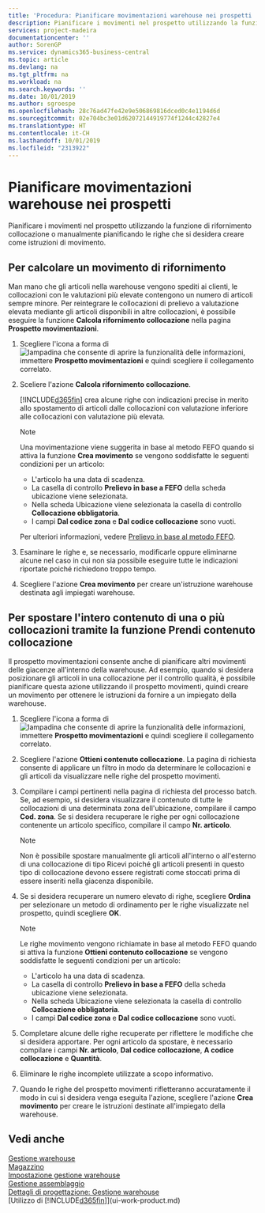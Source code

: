 ```yaml
---
title: 'Procedura: Pianificare movimentazioni warehouse nei prospetti | Documenti Microsoft'
description: Pianificare i movimenti nel prospetto utilizzando la funzione di rifornimento collocazione o manualmente pianificando le righe che si desidera creare come istruzioni di movimento.
services: project-madeira
documentationcenter: ''
author: SorenGP
ms.service: dynamics365-business-central
ms.topic: article
ms.devlang: na
ms.tgt_pltfrm: na
ms.workload: na
ms.search.keywords: ''
ms.date: 10/01/2019
ms.author: sgroespe
ms.openlocfilehash: 28c76ad47fe42e9e506869816dced0c4e1194d6d
ms.sourcegitcommit: 02e704bc3e01d62072144919774f1244c42827e4
ms.translationtype: HT
ms.contentlocale: it-CH
ms.lasthandoff: 10/01/2019
ms.locfileid: "2313922"
---
```

# <a name="plan-warehouse-movements-in-worksheets"></a>Pianificare movimentazioni warehouse nei prospetti
Pianificare i movimenti nel prospetto utilizzando la funzione di rifornimento collocazione o manualmente pianificando le righe che si desidera creare come istruzioni di movimento.  

## <a name="to-calculate-a-replenishment-movement"></a>Per calcolare un movimento di rifornimento  
Man mano che gli articoli nella warehouse vengono spediti ai clienti, le collocazioni con le valutazioni più elevate contengono un numero di articoli sempre minore. Per reintegrare le collocazioni di prelievo a valutazione elevata mediante gli articoli disponibili in altre collocazioni, è possibile eseguire la funzione **Calcola rifornimento collocazione** nella pagina **Prospetto movimentazioni**.

1.  Scegliere l'icona a forma di ![lampadina che consente di aprire la funzionalità delle informazioni](media/ui-search/search_small.png "Informazioni sull'operazione che si desidera eseguire"), immettere **Prospetto movimentazioni** e quindi scegliere il collegamento correlato.  
2.  Sceliere l'azione **Calcola rifornimento collocazione**.  

    [!INCLUDE[d365fin](includes/d365fin_md.md)] crea alcune righe con indicazioni precise in merito allo spostamento di articoli dalle collocazioni con valutazione inferiore alle collocazioni con valutazione più elevata.  

    > [!NOTE]  
    >  Una movimentazione viene suggerita in base al metodo FEFO quando si attiva la funzione **Crea movimento** se vengono soddisfatte le seguenti condizioni per un articolo:  
    >   
    >  -   L'articolo ha una data di scadenza.  
    > -   La casella di controllo **Prelievo in base a FEFO** della scheda ubicazione viene selezionata.  
    > -   Nella scheda Ubicazione viene selezionata la casella di controllo **Collocazione obbligatoria**.  
    > -   I campi **Dal codice zona** e **Dal codice collocazione** sono vuoti.  

    Per ulteriori informazioni, vedere [Prelievo in base al metodo FEFO](warehouse-picking-by-fefo.md).  

3.  Esaminare le righe e, se necessario, modificarle oppure eliminarne alcune nel caso in cui non sia possibile eseguire tutte le indicazioni riportate poiché richiedono troppo tempo.  
4.  Scegliere l'azione **Crea movimento** per creare un'istruzione warehouse destinata agli impiegati warehouse.  

## <a name="to-move-the-entire-contents-of-one-or-more-bins-by-using-the-get-bin-content-function"></a>Per spostare l'intero contenuto di una o più collocazioni tramite la funzione Prendi contenuto collocazione  
Il prospetto movimentazioni consente anche di pianificare altri movimenti delle giacenze all'interno della warehouse. Ad esempio, quando si desidera posizionare gli articoli in una collocazione per il controllo qualità, è possibile pianificare questa azione utilizzando il prospetto movimenti, quindi creare un movimento per ottenere le istruzioni da fornire a un impiegato della warehouse.  

1.  Scegliere l'icona a forma di ![lampadina che consente di aprire la funzionalità delle informazioni](media/ui-search/search_small.png "Informazioni sull'operazione che si desidera eseguire"), immettere **Prospetto movimentazioni** e quindi scegliere il collegamento correlato.  
2.  Scegliere l'azione **Ottieni contenuto collocazione**. La pagina di richiesta consente di applicare un filtro in modo da determinare le collocazioni e gli articoli da visualizzare nelle righe del prospetto movimenti.  
3.  Compilare i campi pertinenti nella pagina di richiesta del processo batch. Se, ad esempio, si desidera visualizzare il contenuto di tutte le collocazioni di una determinata zona dell'ubicazione, compilare il campo **Cod. zona**. Se si desidera recuperare le righe per ogni collocazione contenente un articolo specifico, compilare il campo **Nr. articolo**.  

    > [!NOTE]  
    >  Non è possibile spostare manualmente gli articoli all'interno o all'esterno di una collocazione di tipo Ricevi poiché gli articoli presenti in questo tipo di collocazione devono essere registrati come stoccati prima di essere inseriti nella giacenza disponibile.  

4.  Se si desidera recuperare un numero elevato di righe, scegliere **Ordina** per selezionare un metodo di ordinamento per le righe visualizzate nel prospetto, quindi scegliere **OK**.  

    > [!NOTE]  
    >  Le righe movimento vengono richiamate in base al metodo FEFO quando si attiva la funzione **Ottieni contenuto collocazione** se vengono soddisfatte le seguenti condizioni per un articolo:  
    >   
    >  -   L'articolo ha una data di scadenza.  
    > -   La casella di controllo **Prelievo in base a FEFO** della scheda ubicazione viene selezionata.  
    > -   Nella scheda Ubicazione viene selezionata la casella di controllo **Collocazione obbligatoria**.  
    > -   I campi **Dal codice zona** e **Dal codice collocazione** sono vuoti.  

5.  Completare alcune delle righe recuperate per riflettere le modifiche che si desidera apportare. Per ogni articolo da spostare, è necessario compilare i campi **Nr. articolo**, **Dal codice collocazione**, **A codice collocazione** e **Quantità**.  
6.  Eliminare le righe incomplete utilizzate a scopo informativo.  
7.  Quando le righe del prospetto movimenti rifletteranno accuratamente il modo in cui si desidera venga eseguita l'azione, scegliere l'azione **Crea movimento** per creare le istruzioni destinate all'impiegato della warehouse.  

## <a name="see-also"></a>Vedi anche  
[Gestione warehouse](warehouse-manage-warehouse.md)  
[Magazzino](inventory-manage-inventory.md)  
[Impostazione gestione warehouse](warehouse-setup-warehouse.md)     
[Gestione assemblaggio](assembly-assemble-items.md)    
[Dettagli di progettazione: Gestione warehouse](design-details-warehouse-management.md)  
[Utilizzo di [!INCLUDE[d365fin](includes/d365fin_md.md)]](ui-work-product.md)
